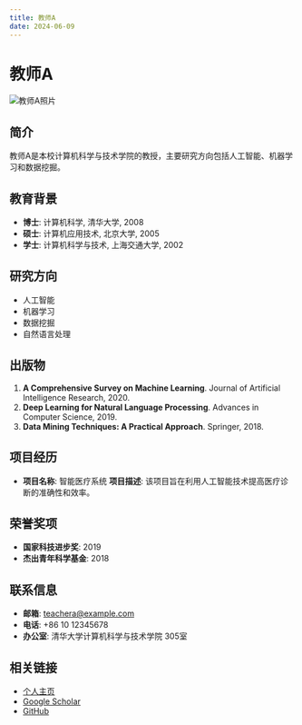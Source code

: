 ```yaml
---
title: 教师A
date: 2024-06-09
---
```


# 教师A

![教师A照片](teacher-a-photo.jpg)

## 简介

教师A是本校计算机科学与技术学院的教授，主要研究方向包括人工智能、机器学习和数据挖掘。

## 教育背景

- **博士**: 计算机科学, 清华大学, 2008
- **硕士**: 计算机应用技术, 北京大学, 2005
- **学士**: 计算机科学与技术, 上海交通大学, 2002

## 研究方向

- 人工智能
- 机器学习
- 数据挖掘
- 自然语言处理

## 出版物

1. **A Comprehensive Survey on Machine Learning**. Journal of Artificial Intelligence Research, 2020.
2. **Deep Learning for Natural Language Processing**. Advances in Computer Science, 2019.
3. **Data Mining Techniques: A Practical Approach**. Springer, 2018.

## 项目经历

- **项目名称**: 智能医疗系统
  **项目描述**: 该项目旨在利用人工智能技术提高医疗诊断的准确性和效率。

## 荣誉奖项

- **国家科技进步奖**: 2019
- **杰出青年科学基金**: 2018

## 联系信息

- **邮箱**: teachera@example.com
- **电话**: +86 10 12345678
- **办公室**: 清华大学计算机科学与技术学院 305室

## 相关链接

- [个人主页](http://example.com/teachera)
- [Google Scholar](https://scholar.google.com/teachera)
- [GitHub](https://github.com/teachera)
